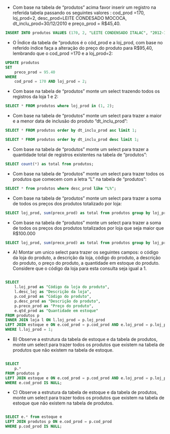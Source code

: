 - Com base na tabela de “produtos” acima favor inserir um registro na referida tabela passando os seguintes valores : cod_prod =170, loj_prod=2, desc_prod=LEITE CONDESADO MOCOCA, dt_inclu_prod=30/12/2010  e preço_prod = R$45,40.

```SQL
INSERT INTO produtos VALUES (170, 2, "LEITE CONDENSADO ITALAC", "2012-12-30", 45.40);
```

- O Índice da tabela  de “produtos é o cód_prod e a loj_prod, com base no referido índice faça a alteração do preço do produto para R$95,40, lembrando que o cod_prod =170 e a loj_prod=2: 
```SQL
UPDATE produtos 
SET 
    preco_prod = 95.40
WHERE
    cod_prod = 170 AND loj_prod = 2;
```

- Com base na tabela de “produtos” monte um select trazendo todos os registros da loja 1 e 2:
```SQL
SELECT * FROM produtos where loj_prod in (1, 2);
```

- Com base na tabela de “produtos” monte um select para trazer a maior e a menor data  de inclusão do produto “dt_inclu_prod”:
```SQL
SELECT * FROM produtos order by dt_inclu_prod asc limit 1;

SELECT * FROM produtos order by dt_inclu_prod desc limit 1;
```

- Com base na tabela de “produtos” monte um select para trazer a quantidade total de registros existentes na tabela de “produtos”:
```SQL
SELECT count(*) as total from produtos;
```

- Com base na tabela de “produtos” monte um select para trazer todos os produtos que comecem com a letra “L” na tabela de “produtos”:
```SQL
SELECT * from produtos where desc_prod like "L%";
```

- Com base na tabela de “produtos” monte um select para trazer a soma de todos os preços dos produtos totalizado por loja:
```SQL
SELECT loj_prod, sum(preco_prod) as total from produtos group by loj_prod;
```

- Com base na tabela de “produtos” monte um select para trazer a soma de todos os preços dos produtos totalizados por loja que seja maior que R$100.000

```SQL
SELECT loj_prod, sum(preco_prod) as total from produtos group by loj_prod HAVING total > 100000;
```
- A) Montar um unico select para trazer os seguintes campos: o código da loja do produto, a descrição da loja, código do produto, a descrição do produto, o preço do produto, a quantidade em estoque do produto. Considere  que o código da loja para esta consulta seja igual a 1.

```SQL

SELECT 
	l.loj_prod as "Código da loja do produto",
    l.desc_loj as "Descrição da loja",
    p.cod_prod as "Código do produto",
    p.desc_prod as "Descrição do produto",
    p.preco_prod as "Preço do produto",
	e.qtd_prod as "Quantidade em estoque"
FROM produtos p
INNER JOIN loja l ON l.loj_prod = p.loj_prod
LEFT JOIN estoque e ON e.cod_prod = p.cod_prod AND e.loj_prod = p.loj_prod
WHERE l.loj_prod = 1;
```

- B) Observe a estrutura da tabela de estoque e da tabela de produtos, monte um select para trazer todos os produtos que existem na tabela de produtos que não existem na tabela de estoque.

```SQL

SELECT 
	p.*
FROM produtos p
LEFT JOIN estoque e ON e.cod_prod = p.cod_prod AND e.loj_prod = p.loj_prod
WHERE e.cod_prod IS NULL;
```

- C) Observe a estrutura da tabela de estoque e da tabela de produtos, monte um select para trazer todos os produtos que existem na tabela de estoque que não existem na tabela de produtos.
```SQL

SELECT e.* from estoque e
LEFT JOIN produtos p ON e.cod_prod = p.cod_prod
WHERE p.cod_prod IS NULL;
```